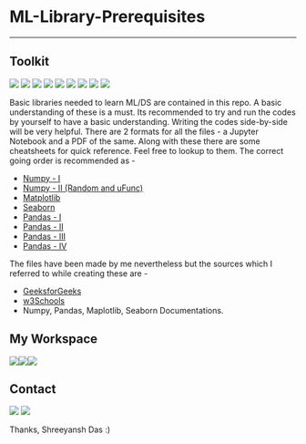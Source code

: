 # ML-Library-Prerequisites
---

## Toolkit

<a href = "https://python.org/"><img src = "https://img.shields.io/badge/Python-FFD43B?style=for-the-badge&logo=python&logoColor=blue"></a>
<a href = "https://jupyter.org/"><img src = "https://img.shields.io/badge/Jupyter-000000?style=for-the-badge&logo=jupyter&logoColor=orange"></a>
<a href = "https://scikit-learn.org/"><img src = "https://img.shields.io/badge/ScikitLearn-FFFFFF?style=for-the-badge&logo=scikitlearn&logoColor=orange"></a>
<a href = "https://pandas.pydata.org/"><img src = "https://img.shields.io/badge/Pandas-2C2D72?style=for-the-badge&logo=pandas&logoColor=white"></a>
<a href = "https://numpy.org/"><img src = "https://img.shields.io/badge/Numpy-FFFFFF?style=for-the-badge&logo=numpy&logoColor=blue"></a>
<a href = "https://matplotlib.org/"><img src = "https://img.shields.io/badge/Matplotlib-000000?style=for-the-badge&logo=matplotlib&logoColor=blue"></a>
<a href = "https://seaborn.pydata.org/"><img src = "https://img.shields.io/badge/Seaborn-3399FF?style=for-the-badge&logo=seaborn&logoColor=blue"></a>
<a href = "https://www.latex-project.org/"><img src = "https://img.shields.io/badge/LaTeX-47A141?style=for-the-badge&logo=LaTeX&logoColor=white"></a>
<a href = "https://stackoverflow.com/"><img src = "https://img.shields.io/badge/Stack_Overflow-FE7A16?style=for-the-badge&logo=stack-overflow&logoColor=white"></a>


Basic libraries needed to learn ML/DS are contained in this repo. A basic understanding of these is a must. Its recommended to try and run the codes by yourself to have a basic understanding. Writing the codes side-by-side will be very helpful. There are 2 formats for all the files - a Jupyter Notebook and a PDF of the same. Along with these there are some cheatsheets for quick reference. Feel free to lookup to them.
The correct going order is recommended as - 
* <a href = "https://github.com/raunak-shr/ML-Library-Prerequisites/blob/main/NumPy%20-%20I.ipynb">Numpy - I</a> 
* <a href = "https://github.com/raunak-shr/ML-Library-Prerequisites/blob/main/NumPy%20-%20II%20(Random%20and%20uFunc).ipynb">Numpy - II (Random and uFunc)
* <a href = "https://github.com/raunak-shr/ML-Library-Prerequisites/blob/main/Matplotlib.ipynb">Matplotlib</a>
* <a href = "https://github.com/raunak-shr/ML-Library-Prerequisites/blob/main/Seaborn.ipynb">Seaborn</a>
* <a href = "https://github.com/raunak-shr/ML-Library-Prerequisites/blob/main/Pandas%20-%20I.ipynb">Pandas - I</a>
* <a href = "https://github.com/raunak-shr/ML-Library-Prerequisites/blob/main/NumPy%20-%20II.ipynb">Pandas - II</a>
* <a href = "https://github.com/raunak-shr/ML-Library-Prerequisites/blob/main/NumPy%20-%20III.ipynb">Pandas - III</a>
* <a href = "https://github.com/raunak-shr/ML-Library-Prerequisites/blob/main/NumPy%20-%20IV.ipynb">Pandas - IV</a>

The files have been made by me nevertheless but the sources which I referred to while creating these are - 
* <a href = "www.geeksforgeeks.org">GeeksforGeeks</a>
* <a href = "www.w3Schools.com">w3Schools</a>
* Numpy, Pandas, Maplotlib, Seaborn Documentations.

## My Workspace
<img src = "https://img.shields.io/badge/asus%20laptop-000000?style=for-the-badge&logo=asus&logoColor=white"><img src = "https://img.shields.io/badge/Intel%20Core_i5_10th-0071C5?style=for-the-badge&logo=intel&logoColor=white"><img src = "https://img.shields.io/badge/NVIDIA-GTX1650-76B900?style=for-the-badge&logo=nvidia&logoColor=white">

## Contact
<a href = "https://www.linkedin.com/in/shreeyansh-das/"><img src = "https://img.shields.io/badge/LinkedIn-0077B5?style=for-the-badge&logo=linkedin&logoColor=white"></a>
<a href = "mailto: raunak.dvm@gmail.com" target="_blank"><img src = "https://img.shields.io/badge/Gmail-D14836?style=for-the-badge&logo=gmail&logoColor=white"></a>

Thanks,
Shreeyansh Das :)
